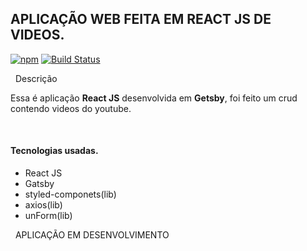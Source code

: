 ## APLICAÇÃO WEB FEITA EM REACT JS DE VIDEOS.
[![npm](https://img.shields.io/npm/v/@unform/core.svg?color=%237159c1)](https://www.npmjs.com/package/@unform/core)<space><space>
[![Build Status](https://travis-ci.org/joemccann/dillinger.svg?branch=master)](https://travis-ci.org/joemccann/dillinger)

&nbsp;
Descrição

Essa é aplicação **React JS** desenvolvida em **Getsby**, foi feito um crud contendo videos do youtube.

&nbsp;
#### Tecnologias usadas.

* React JS
* Gatsby
* styled-componets(lib)
* axios(lib)
* unForm(lib)

&nbsp;
APLICAÇÃO EM DESENVOLVIMENTO